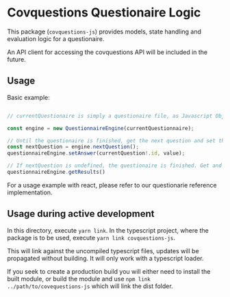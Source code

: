 # Covquestions Questionaire Logic

This package (`covquestions-js`) provides models, state handling and evaluation logic for a questionaire. 

An API client for accessing the covquestions API will be included in the future.

## Usage

Basic example:

```typescript

// currentQuestionaire is simply a questionaire file, as Javascript Object.

const engine = new QuestionnaireEngine(currentQuestionnaire);

// Until the questionaire is finished, get the next question and set the answer:
const nextQuestion = engine.nextQuestion();
questionnaireEngine.setAnswer(currentQuestion!.id, value);

// If nextQuestion is undefined, the questionaire is finished. Get and show results.
questionnaireEngine.getResults()
```

For a usage example with react, please refer to our questionarie reference implementation.

## Usage during active development

In this directory, execute `yarn link`. In the typescript project, where the package is to be used, execute `yarn link covquestions-js`.

This will link against the uncompiled typescript files, updates will be propagated without building. It will only work with a typescript loader.

If you seek to create a production build you will either need to install the built module, or build the module and use `npm link ../path/to/covequestions-js` which will link the dist folder.